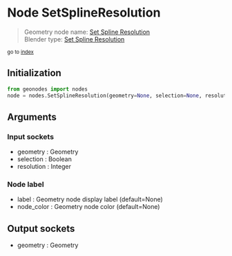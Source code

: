 
# Node SetSplineResolution

> Geometry node name: [Set Spline Resolution](https://docs.blender.org/manual/en/latest/modeling/geometry_nodes/curve/set_spline_resolution.html)<br>
  Blender type: [Set Spline Resolution](https://docs.blender.org/api/current/bpy.types.GeometryNodeSetSplineResolution.html)
  
<sub>go to [index](/docs/index.md)</sub>

## Initialization

```python
from geonodes import nodes
node = nodes.SetSplineResolution(geometry=None, selection=None, resolution=None, label=None, node_color=None)
```



## Arguments


### Input sockets

- geometry : Geometry
- selection : Boolean
- resolution : Integer

### Node label

- label : Geometry node display label (default=None)
- node_color : Geometry node color (default=None)

## Output sockets

- geometry : Geometry
